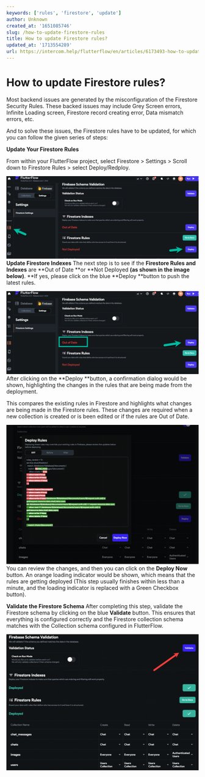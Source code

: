 ```yaml
---
keywords: ['rules', 'firestore', 'update']
author: Unknown
created_at: '1651085746'
slug: /how-to-update-firestore-rules
title: How to update Firestore rules?
updated_at: '1713554289'
url: https://intercom.help/flutterflow/en/articles/6173493-how-to-update-firestore-rules
---
```

# How to update Firestore rules?

Most backend issues are generated by the misconfiguration of the Firestore Security Rules. These backed issues may include Grey Screen errors, Infinite Loading screen, Firestore record creating error, Data mismatch errors, etc.

And to solve these issues, the Firestore rules have to be updated, for which you can follow the given series of steps:

**Update Your Firestore Rules**

From within your FlutterFlow project, select Firestore &gt; Settings &gt; Scroll down to Firestore Rules &gt; select Deploy/Redploy.

![](../../assets/20250430121507937548.png)
**Update Firestore Indexes**
The next step is to see if the **Firestore Rules and Indexes** are **Out of Date **or **Not Deployed **(as shown in the image below)**. **If yes, please click on the blue **Deploy **button to push the latest rules. 

![](../../assets/20250430121508288240.png)
After clicking on the **Deploy **button, a confirmation dialog would be shown, highlighting the changes in the rules that are being made from the deployment. 

This compares the existing rules in Firestore and highlights what changes are being made in the Firestore rules. These changes are required when a new collection is created or is been edited or if the rules are Out of Date.

![](../../assets/20250430121508604665.png)
You can review the changes, and then you can click on the **Deploy Now** button. An orange loading indicator would be shown, which means that the rules are getting deployed (This step usually finishes within less than a minute, and the loading indicator is replaced with a Green Checkbox button).

**Validate the Firestore Schema**
After completing this step, validate the Firestore schema by clicking on the blue **Validate** button. This ensures that everything is configured correctly and the Firestore collection schema matches with the Collection schema configured in FlutterFlow.

![](../../assets/20250430121508962664.png)